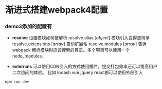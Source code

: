 # 渐进式搭建webpack4配置

### demo3添加的配置有

* **resolve** 
设置模块如何被解析
resolve.alias  [_object_] 模块引入变得更简单
resolve.extensions  [_array_] 自动扩展名
resolve.modules [_array_] 告诉 webpack 解析模块时应该搜索的目录。多个项目可以使用一个 node_modules。

* **externals**
可以使用CDN引入的方式使用插件。提交打包效率还可以提高用户二次访问的体验。
比如 lodash vue jquery react都可以使用外部引入

```
npm run dev
```